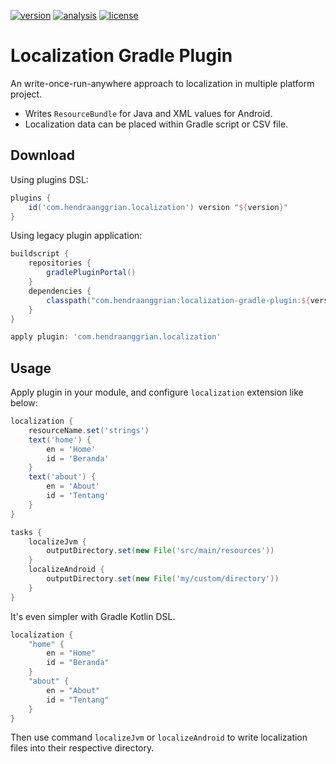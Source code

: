 [![version](https://img.shields.io/maven-metadata/v?label=plugin-portal&metadataUrl=https%3A%2F%2Fplugins.gradle.org%2Fm2%2Fcom%2Fhendraanggrian%2Flocalization%2Fcom.hendraanggrian.localization.gradle.plugin%2Fmaven-metadata.xml)](https://plugins.gradle.org/plugin/com.hendraanggrian.localization)
[![analysis](https://img.shields.io/badge/code%20style-%E2%9D%A4-FF4081.svg)](https://ktlint.github.io/)
[![license](https://img.shields.io/github/license/hendraanggrian/localization-gradle-plugin)](https://www.apache.org/licenses/LICENSE-2.0)

Localization Gradle Plugin
==========================
An write-once-run-anywhere approach to localization in multiple platform project.
* Writes `ResourceBundle` for Java and XML values for Android.
* Localization data can be placed within Gradle script or CSV file.

Download
--------
Using plugins DSL:

```gradle
plugins {
    id('com.hendraanggrian.localization') version "${version}"
}
```

Using legacy plugin application:

```gradle
buildscript {
    repositories {
        gradlePluginPortal()
    }
    dependencies {
        classpath("com.hendraanggrian:localization-gradle-plugin:${version}")
    }
}

apply plugin: 'com.hendraanggrian.localization'
```

Usage
-----
Apply plugin in your module, and configure `localization` extension like below:

```gradle
localization {
    resourceName.set('strings')
    text('home') {
        en = 'Home'
        id = 'Beranda'
    }
    text('about') {
        en = 'About'
        id = 'Tentang'
    }
}

tasks {
    localizeJvm {
        outputDirectory.set(new File('src/main/resources'))
    }
    localizeAndroid {
        outputDirectory.set(new File('my/custom/directory'))
    }
}
```

It's even simpler with Gradle Kotlin DSL.

```kotlin
localization {
    "home" {
        en = "Home"
        id = "Beranda"
    }
    "about" {
        en = "About"
        id = "Tentang"
    }
}
```

Then use command `localizeJvm` or `localizeAndroid` to write localization files into their respective directory.